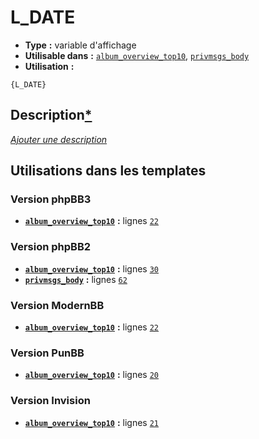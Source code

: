 # L_DATE
* __Type__ __:__ variable d'affichage
* __Utilisable dans__ __:__ [`album_overview_top10`](../tpl/album_overview_top10.md#readme), [`privmsgs_body`](../tpl/privmsgs_body.md#readme)
* __Utilisation__ __:__

```smarty
{L_DATE}
```

## Description[*](https://fa-tvars.appspot.com/var/L_DATE)
[*Ajouter une description*](https://fa-tvars.appspot.com/var/L_DATE)

## Utilisations dans les templates

### Version phpBB3
* __[`album_overview_top10`](../tpl/album_overview_top10.md#readme)__ __:__ lignes [`22`](../src/prosilver/album_overview_top10.tpl#L22)

### Version phpBB2
* __[`album_overview_top10`](../tpl/album_overview_top10.md#readme)__ __:__ lignes [`30`](../src/subsilver/album_overview_top10.tpl#L30)
* __[`privmsgs_body`](../tpl/privmsgs_body.md#readme)__ __:__ lignes [`62`](../src/subsilver/privmsgs_body.tpl#L62)

### Version ModernBB
* __[`album_overview_top10`](../tpl/album_overview_top10.md#readme)__ __:__ lignes [`22`](../src/modernbb/album_overview_top10.tpl#L22)

### Version PunBB
* __[`album_overview_top10`](../tpl/album_overview_top10.md#readme)__ __:__ lignes [`20`](../src/punbb/album_overview_top10.tpl#L20)

### Version Invision
* __[`album_overview_top10`](../tpl/album_overview_top10.md#readme)__ __:__ lignes [`21`](../src/invision/album_overview_top10.tpl#L21)


